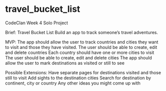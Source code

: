 # travel_bucket_list
CodeClan Week 4 Solo Project

Brief:
Travel Bucket List
Build an app to track someone’s travel adventures.

MVP:
The app should allow the user to track countries and cities they want to visit and those they have visited.
The user should be able to create, edit and delete countries
Each country should have one or more cities to visit
The user should be able to create, edit and delete cities
The app should allow the user to mark destinations as visited or still to see

Possible Extensions:
Have separate pages for destinations visited and those still to visit
Add sights to the destination cities
Search for destination by continent, city or country
Any other ideas you might come up with
